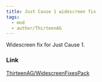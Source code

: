 ```yaml
---
title: Just Cause 1 widescreen fix
tags:
  - mod
  - author/ThirteenAG
---
```

Widescreen fix for Just Cause 1.

### Link
[ThirteenAG/WidescreenFixesPack](https://github.com/ThirteenAG/WidescreenFixesPack/releases/tag/justcause)